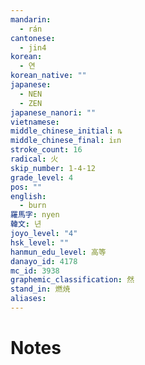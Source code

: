 ```yaml
---
mandarin:
  - rán
cantonese:
  - jin4
korean:
  - 연
korean_native: ""
japanese:
  - NEN
  - ZEN
japanese_nanori: ""
vietnamese:
middle_chinese_initial: ȵ
middle_chinese_final: iᴇn
stroke_count: 16
radical: 火
skip_number: 1-4-12
grade_level: 4
pos: ""
english:
  - burn
羅馬字: nyen
韓文: 년
joyo_level: "4"
hsk_level: ""
hanmun_edu_level: 高等
danayo_id: 4178
mc_id: 3938
graphemic_classification: 然
stand_in: 燃焼
aliases:
---
```


# Notes

